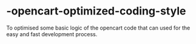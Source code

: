 # -opencart-optimized-coding-style
To optimised some basic logic of the opencart code that can used for the easy and fast development process.
